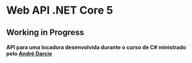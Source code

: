 # Web API .NET Core 5

## Working in Progress

#### API para uma locadora desenvolvida durante o curso de C# ministrado pelo <a href="https://github.com/andredarcie">André Darcie</a>
